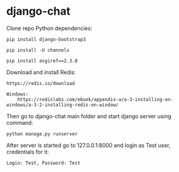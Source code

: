 # django-chat
Clone repo
Python dependencies:
  
    pip install django-bootstrap3
  
    pip install -U channels
  
    pip install asgiref==2.3.0

Download and install Redis:
  
    https://redis.io/download
    
    Windows:
        https://redislabs.com/ebook/appendix-a/a-3-installing-on-windows/a-3-2-installing-redis-on-window/
  
Then go to django-chat main folder and start django server using command: 
    
    python manage.py runserver

After server is started go to 127.0.0.1:8000 and login as Test user, credentials for it: 
    
    Login: Test, Password: Test
